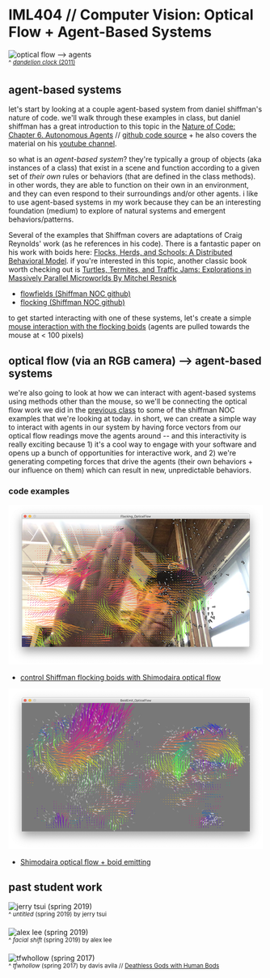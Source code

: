 # IML404 // Computer Vision: Optical Flow + Agent-Based Systems

![optical flow --> agents](https://github.com/johnbcarpenter/USC_IML404_IMAGES/blob/master/images/dandelion.gif)  
<sup>^ [_dandelion clock_ (2011)](http://www.johnbcarpenter.com/artworks/dandelion_clock/index.html)</sup>

## agent-based systems 
let's start by looking at a couple agent-based system from daniel shiffman's nature of code. we'll walk through these examples  in class, but daniel shiffman has a great introduction to this topic in the [Nature of Code: Chapter 6. Autonomous Agents](http://natureofcode.com/book/chapter-6-autonomous-agents/) // [github code source](https://github.com/nature-of-code/noc-examples-processing/tree/master/chp06_agents) + he also covers the material on his [youtube channel](https://www.youtube.com/watch?v=JIz2L4tn5kM).

so what is an _agent-based system_? they're typically a group of objects (aka instances of a class) that exist in a scene and function according to a given set of _their own_ rules or behaviors (that are defined in the class methods). in other words, they are able to function on their own in an environment, and they can even respond to their surroundings and/or other agents. i like to use agent-based systems in my work because they can be an interesting foundation (medium) to explore of natural systems and emergent behaviors/patterns.

Several of the examples that Shiffman covers are adaptations of Craig Reynolds' work (as he references in his code). There is a fantastic paper on his work with boids here: [Flocks, Herds, and Schools:
A Distributed Behavioral Model](https://www.red3d.com/cwr/papers/1987/boids.html). if you're interested in this topic, another classic book worth checking out is [Turtles, Termites, and Traffic Jams: Explorations in Massively Parallel Microworlds By Mitchel Resnick](https://mitpress.mit.edu/books/turtles-termites-and-traffic-jams)


- [flowfields (Shiffman NOC github)](https://github.com/nature-of-code/noc-examples-processing/tree/master/chp06_agents/NOC_6_04_Flowfield)
- [flocking (Shiffman NOC github)](https://github.com/nature-of-code/noc-examples-processing/tree/master/chp06_agents/NOC_6_09_Flocking)

to get started interacting with one of these systems, let's create a simple [mouse interaction with the flocking boids](https://github.com/johnbcarpenter/USC_IML404/tree/master/CODE/PROCESSING/AGENTS/NOC_6_09_FlockingMouse) (agents are pulled towards the mouse at < 100 pixels)

## optical flow (via an RGB camera) --> agent-based systems
we're also going to look at how we can interact with agent-based systems using methods other than the mouse, so we'll be connecting the optical flow work we did in the [previous class](https://github.com/johnbcarpenter/USC_IML404/blob/master/notes_md/computer-vision-opticalflow.md) to some of the shiffman NOC examples that we're looking at today.  in short, we can create a simple way to interact with agents in our system by having force vectors from our optical flow readings move the agents around -- and this interactivity is really exciting because 1) it's a cool way to engage with your software and opens up a bunch of opportunities for interactive work, and 2) we're generating competing forces that drive the agents (their own behaviors + our influence on them) which can result in new,  unpredictable behaviors.

### code examples
![optical flow + boid control screen capture](https://github.com/johnbcarpenter/USC_IML404_IMAGES/blob/master/images/optical-flow-boid.png) 
- [control Shiffman flocking boids with Shimodaira optical flow](https://github.com/johnbcarpenter/USC_IML404/tree/master/CODE/PROCESSING/AGENTS/Flocking_OpticalFlow)

![optical flow + boid emitting screen capture](https://github.com/johnbcarpenter/USC_IML404_IMAGES/blob/master/images/boid-flow.png)
- [Shimodaira optical flow + boid emitting](https://github.com/johnbcarpenter/USC_IML404/tree/master/CODE/PROCESSING/AGENTS/BoidEmit_OpticalFlow)

## past student work

![jerry tsui (spring 2019)](https://github.com/johnbcarpenter/USC_IML404_IMAGES/blob/master/images/jerry-tsui-2019.gif)  
<sup>^ _untitled_ (spring 2019) by jerry tsui</sup>

![alex lee (spring 2019)](https://github.com/johnbcarpenter/USC_IML404_IMAGES/blob/master/images/alex-lee-facial-shift-2019.gif)  
<sup>^ _facial shift_ (spring 2019) by alex lee</sup>

![tfwhollow (spring 2017)](https://github.com/johnbcarpenter/USC_IML404_IMAGES/blob/master/images/tfwhollow-spring17.gif)  
<sup>^ _tfwhollow_ (spring 2017) by davis avila // [Deathless Gods with Human Bods](https://vimeo.com/207192583)</sup>
